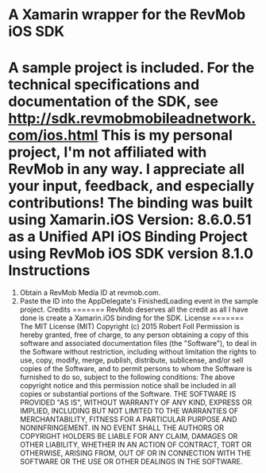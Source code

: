 A Xamarin wrapper for the RevMob iOS SDK
=======
A sample project is included.
For the technical specifications and documentation of the SDK, see http://sdk.revmobmobileadnetwork.com/ios.html
This is my personal project, I'm not affiliated with RevMob in any way. I appreciate all your input, feedback, and especially contributions!
The binding was built using Xamarin.iOS Version: 8.6.0.51 as a Unified API iOS Binding Project using RevMob iOS SDK version 8.1.0
Instructions
=======
1. Obtain a RevMob Media ID at revmob.com.
2. Paste the ID into the AppDelegate's FinishedLoading event in the sample project.
Credits
=======
RevMob deserves all the credit as all I have done is create a Xamarin.iOS binding for the SDK.
License
=======
The MIT License (MIT)
Copyright (c) 2015 Robert Foll
Permission is hereby granted, free of charge, to any person obtaining a copy
of this software and associated documentation files (the "Software"), to deal
in the Software without restriction, including without limitation the rights
to use, copy, modify, merge, publish, distribute, sublicense, and/or sell
copies of the Software, and to permit persons to whom the Software is
furnished to do so, subject to the following conditions:
The above copyright notice and this permission notice shall be included in all
copies or substantial portions of the Software.
THE SOFTWARE IS PROVIDED "AS IS", WITHOUT WARRANTY OF ANY KIND, EXPRESS OR
IMPLIED, INCLUDING BUT NOT LIMITED TO THE WARRANTIES OF MERCHANTABILITY,
FITNESS FOR A PARTICULAR PURPOSE AND NONINFRINGEMENT. IN NO EVENT SHALL THE
AUTHORS OR COPYRIGHT HOLDERS BE LIABLE FOR ANY CLAIM, DAMAGES OR OTHER
LIABILITY, WHETHER IN AN ACTION OF CONTRACT, TORT OR OTHERWISE, ARISING FROM,
OUT OF OR IN CONNECTION WITH THE SOFTWARE OR THE USE OR OTHER DEALINGS IN THE
SOFTWARE.
